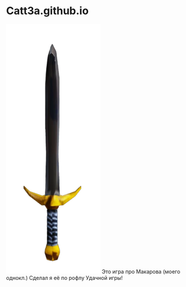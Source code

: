 # Catt3a.github.io
![Иллюстрация к проекту](https://github.com/Catt3a/Catt3a.github.io/blob/main/Sword.png)
Это игра про Макарова (моего однокл.)
Сделал я её по рофлу
Удачной игры!
